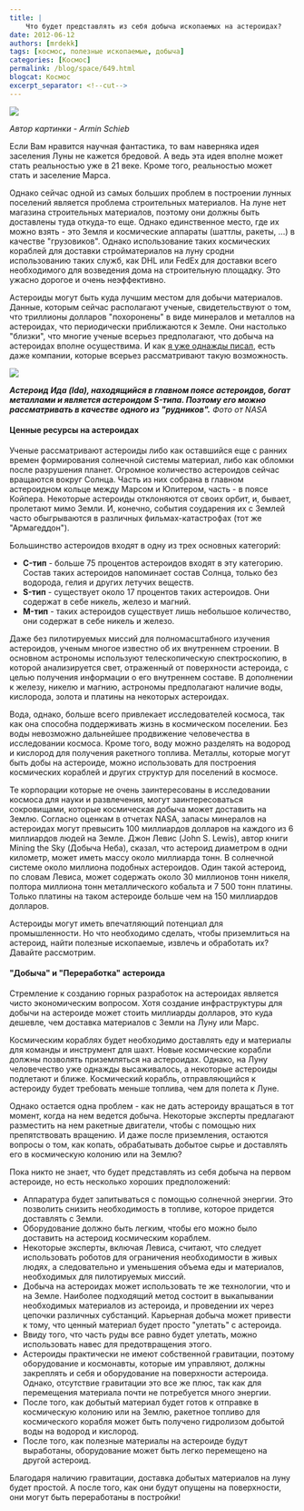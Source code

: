 ```yaml
---
title: |
    Что будет представлять из себя добыча ископаемых на астероидах?
date: 2012-06-12
authors: [mrdekk]
tags: [космос, полезные ископаемые, добыча]
categories: [Космос]
permalink: /blog/space/649.html
blogcat: Космос
excerpt_separator: <!--cut-->
---
```



![](http://itw66.ru/uploads/images/00/00/01/2012/06/12/046500.jpg)

*Автор картинки - Armin Schieb*

Если Вам нравится научная фантастика, то вам наверняка идея заселения Луны не кажется бредовой. А ведь эта идея вполне может стать реальностью уже в 21 веке. Кроме того, реальностью может стать и заселение Марса.

Однако сейчас одной из самых больших проблем в построении лунных поселений является проблема строительных материалов. На луне нет магазина строительных материалов, поэтому они должны быть доставлены туда откуда-то еще. Однако единственное место, где их можно взять - это Земля и космические аппараты (шаттлы, ракеты, ...) в качестве "грузовиков". Однако использование таких космических кораблей для доставки стройматериалов на луну сродни использованию таких служб, как DHL или FedEx для доставки всего необходимого для возведения дома на строительную площадку. Это ужасно дорогое и очень неэффективно.

<!--cut-->

Астероиды могут быть куда лучшим местом для добычи материалов. Данные, которым сейчас располагают ученые, свидетельствуют о том, что триллионы долларов "похоронены" в виде минералов и металлов на астероидах, что периодически приближаются к Земле. Они настолько "близки", что многие ученые всерьез предполагают, что добыча на астероидах вполне осуществима. И как [я уже однажды писал](http://itw66.ru/blog/space/635.html), есть даже компании, которые всерьез рассматривают такую возможность.


![](http://itw66.ru/uploads/images/00/00/01/2012/06/12/cd6bee.jpg)

***Астероид Ида (Ida), находящийся в главном поясе астероидов, богат металлами и является астероидом S-типа. Поэтому его можно рассматривать в качестве одного из "рудников".** Фото от NASA*

#### Ценные ресурсы на астероидах


Ученые рассматривают астероиды либо как оставшийся еще с ранних времен формирования солнечной системы материал, либо как обломки после разрушения планет. Огромное количество астероидов сейчас вращаются вокруг Солнца. Часть из них собрана в главном астероидном кольце между Марсом и Юпитером, часть - в поясе Койпера. Некоторые астероиды отклоняются от своих орбит, и, бывает, пролетают мимо Земли. И, конечно, события соударения их с Землей часто обыгрываются в различных фильмах-катастрофах (тот же "Армагеддон").

Большинство астероидов входят в одну из трех основных категорий:



- **C-тип** - больше 75 процентов астероидов входят в эту категорию. Состав таких астероидов напоминает состав Солнца, только без водорода, гелия и других летучих веществ.
- **S-тип** - существует около 17 процентов таких астероидов. Они содержат в себе никель, железо и магний.
- **M-тип** - таких астероидов существует лишь небольшое количество, они содержат в себе никель и железо.



Даже без пилотируемых миссий для полномасштабного изучения астероидов, ученым многое известно об их внутреннем строении. В основном астрономы используют телескопическую спектроскопию, в которой анализируется свет, отраженный от поверхности астероида, с целью получения информации о его внутреннем составе. В дополнении к железу, никелю и магнию, астрономы предполагают наличие воды, кислорода, золота и платины на некоторых астероидах.

Вода, однако, больше всего привлекает исследователей космоса, так как она способна поддерживать жизнь в космическом поселении. Без воды невозможно дальнейшее продвижение человечества в исследовании космоса. Кроме того, воду можно разделять на водород и кислород для получения ракетного топлива. Металлы, которые могут быть добы на астероиде, можно использовать для построения космических кораблей и других структур для поселений в космосе.

Те корпорации которые не очень заинтересованы в исследовании космоса для науки и развлечения, могут заинтересоваться сокровищами, которые космическая добыча может доставить на Землю. Согласно оценкам в отчетах NASA, запасы минералов на астероидах могут превысить 100 миллиардов долларов на каждого из 6 миллиардов людей на Земле. Джон Левис (John S. Lewis), автор книги Mining the Sky (Добыча Неба), сказал, что астероид диаметром в одни километр, может иметь массу около миллиарда тонн. В солнечной системе около миллиона подобных астероидов. Один такой астероид, по словам Левиса, может содержать около 30 миллионов тонн никеля, полтора миллиона тонн металлического кобальта и 7 500 тонн платины. Только платины на таком астероиде больше чем на 150 миллиардов долларов.

Астероиды могут иметь впечатляющий потенциал для промышленности. Но что необходимо сделать, чтобы приземлиться на астероид, найти полезные ископаемые, извлечь и обработать их? Давайте рассмотрим.

#### "Добыча" и "Переработка" астероида


Стремление к созданию горных разработок на астероидах является чисто экономическим вопросом. Хотя создание инфраструктуры для добычи на астероиде может стоить миллиарды долларов, это куда дешевле, чем доставка материалов с Земли на Луну или Марс.

Космическим кораблях будет необходимо доставлять еду и материалы для команды и инструмент для шахт. Новые космические корабли должны позволять приземляться на астероидах. Однако, на Луну человечество уже однажды высаживалось, а некоторые астероиды подлетают и ближе. Космический корабль, отправляющийся к астероиду будет требовать меньше топлива, чем для полета к Луне.

Однако остается одна проблем - как не дать астероиду вращаться в тот момент, когда на нем ведется добыча. Некоторые эксперты предлагают разместить на нем ракетные двигатели, чтобы с помощью них препятствовать вращению. И даже после приземления, остаются вопросы о том, как копать, обрабатывать добытое сырье и доставлять его в космическую колонию или на Землю?

Пока никто не знает, что будет представлять из себя добыча на первом астероиде, но есть несколько хороших предположений:



- Аппаратура будет запитываться с помощью солнечной энергии. Это позволить снизить необходимость в топливе, которое придется доставлять с Земли.
- Оборудование должно быть легким, чтобы его можно было доставить на астероид космическим кораблем.
- Некоторые эксперты, включая Левиса, считают, что следует использовать роботов для ограничения необходимости в живых людях, а следовательно и уменьшения объема еды и материалов, необходимых для пилотируемых миссий.
- Добыча на астероидах может использовать те же технологии, что и на Земле. Наиболее подходящий метод состоит в выкапывании необходимых материалов из астероида, и проведении их через цепочки различных субстанций. Карьерная добыча может привести к тому, что ценный материал будет просто "улетать" с астероида.
- Ввиду того, что часть руды все равно будет улетать, можно использовать навес для предотвращения этого.
- Астероиды практически не имеют собственной гравитации, поэтому оборудование и космонавты, которые им управляют, должны закреплять и себя и оборудование на поверхности астероида. Однако, отсутствие гравитации это все же плюс, так как для перемещения материала почти не потребуется много энергии.
- После того, как добытый материал будет готов к отправке в космическую колонию или на Землю, ракетное топливо для космического корабля может быть получено гидролизом добытой воды на водород и кислород.
- После того, как полезные материалы на астероиде будут выработаны, оборудование может быть легко перемещено на другой астероид.



Благодаря наличию гравитации, доставка добытых материалов на луну будет простой. А после того, как они будут опущены на поверхности, они могут быть переработаны в постройки!
